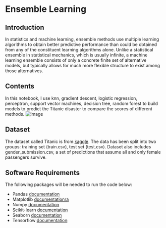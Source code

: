 # Ensemble Learning

## Introduction
In statistics and machine learning, ensemble methods use multiple learning algorithms to obtain better predictive performance than could be obtained from any of the constituent learning algorithms alone. Unlike a statistical ensemble in statistical mechanics, which is usually infinite, a machine learning ensemble consists of only a concrete finite set of alternative models, but typically allows for much more flexible structure to exist among those alternatives.

## Contents 
In this notebook, I use knn, gradient descent, logistic regression, perceptron, support vector machines, decision tree, random forest to build models to predict the Titanic disaster to compare the scores of different methods.
![image](https://obohe.com/i/2021/12/13/8wnhgr.jpg)

## Dataset
The dataset called Titanic is from [kaggle](https://www.kaggle.com/c/titanic/data). The data has been split into two groups: training set (train.csv), test set (test.csv).
Dataset also includes gender_submission.csv, a set of predictions that assume all and only female passengers survive.

## Software Requirements
The following packages will be needed to run the code below: 

* Pandas [documentation](https://pandas.pydata.org/docs/)
* Matplotlib [documentationra](https://matplotlib.org/)
* Numpy [documentation](https://numpy.org/doc/)
* Scikit-learn [documentation](https://scikit-learn.org/stable/)
* Seaborn [documentation](https://seaborn.pydata.org/)
* Tensorflow [documentation](https://www.tensorflow.org/)
